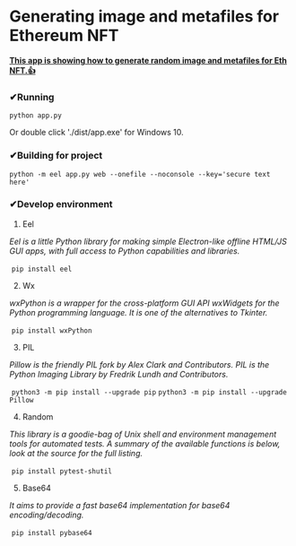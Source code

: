 # Generating image and metafiles for Ethereum NFT

<u>**This app is showing how to generate random image and metafiles for Eth NFT.👍**</u>



### ✔Running

`python app.py`

Or double click './dist/app.exe' for Windows 10.



### ✔Building for project

`python -m eel app.py web --onefile --noconsole --key='secure text here'`



### ✔Develop environment

1.  Eel

   *Eel is a little Python library for making simple Electron-like offline HTML/JS GUI apps, with full access to Python capabilities and libraries.*

   ​	`pip install eel`

   

2.  Wx

   *wxPython is a wrapper for the cross-platform GUI API wxWidgets for the Python programming language. It is one of the alternatives to Tkinter.*

   ​	`pip install wxPython`

   

3.  PIL

   *Pillow is the friendly PIL fork by Alex Clark and Contributors. PIL is the Python Imaging Library by Fredrik Lundh and Contributors.*

   ​	`python3 -m pip install --upgrade pip`
   ​    `python3 -m pip install --upgrade Pillow`

   

4.  Random

   *This library is a goodie-bag of Unix shell and environment management tools for automated tests. A summary of the available functions is below, look at the source for the full listing.*

   ​	`pip install pytest-shutil`

   

5.  Base64

   *It aims to provide a fast base64 implementation for base64 encoding/decoding.*

   ​	`pip install pybase64`